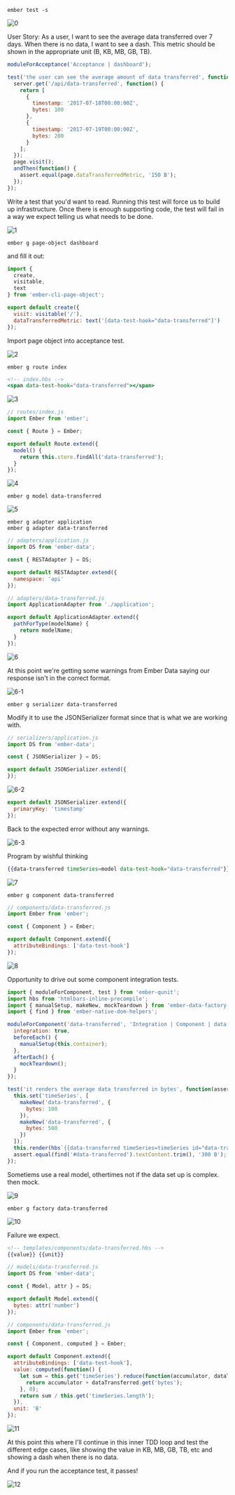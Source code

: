 ```
ember test -s
```

![0](0.png)

User Story: As a user, I want to see the average data transferred over 7 days. When there is no data, I want to see a dash. This metric should be shown in the appropriate unit (B, KB, MB, GB, TB).

```js
moduleForAcceptance('Acceptance | dashboard');

test('the user can see the average amount of data transferred', function(assert) {
  server.get('/api/data-transferred', function() {
    return [
      {
        timestamp: '2017-07-18T00:00:00Z',
        bytes: 100
      },
      {
        timestamp: '2017-07-19T00:00:00Z',
        bytes: 200
      }
    ];
  });
  page.visit();
  andThen(function() {
    assert.equal(page.dataTransferredMetric, '150 B');
  });
});
```

Write a test that you'd want to read. Running this test will force us to build up infrastructure. Once there is enough supporting code, the test will fail in a way we expect telling us what needs to be done.

![1](1.png)

```
ember g page-object dashboard
```

and fill it out:

```js
import {
  create,
  visitable,
  text
} from 'ember-cli-page-object';

export default create({
  visit: visitable('/'),
  dataTransferredMetric: text('[data-test-hook="data-transferred"]')
});
```

Import page object into acceptance test.

![2](2.png)

```
ember g route index
```

```hbs
<!-- index.hbs -->
<span data-test-hook="data-transferred"></span>
```

![3](3.png)

```js
// routes/index.js
import Ember from 'ember';

const { Route } = Ember;

export default Route.extend({
  model() {
    return this.store.findAll('data-transferred');
  }
});
```

![4](4.png)

```
ember g model data-transferred
```

![5](5.png)

```
ember g adapter application
ember g adapter data-transferred
```

```js
// adapters/application.js
import DS from 'ember-data';

const { RESTAdapter } = DS;

export default RESTAdapter.extend({
  namespace: 'api'
});
```

```js
// adapters/data-transferred.js
import ApplicationAdapter from './application';

export default ApplicationAdapter.extend({
  pathForType(modelName) {
    return modelName;
  }
});
```

![6](6.png)

At this point we're getting some warnings from Ember Data saying our response isn't in the correct format.

![6-1](6-1.png)

```
ember g serializer data-transferred
```

Modify it to use the JSONSerializer format since that is what we are working with.

```js
// serializers/application.js
import DS from 'ember-data';

const { JSONSerializer } = DS;

export default JSONSerializer.extend({
});
```

![6-2](6-2.png)

```js
export default JSONSerializer.extend({
  primaryKey: 'timestamp'
});
```

Back to the expected error without any warnings.

![6-3](6-3.png)

Program by wishful thinking

```hbs
{{data-transferred timeSeries=model data-test-hook="data-transferred"}}
```

![7](7.png)

```
ember g component data-transferred
```

```js
// components/data-transferred.js
import Ember from 'ember';

const { Component } = Ember;

export default Component.extend({
  attributeBindings: ['data-test-hook']
});
```

![8](8.png)

Opportunity to drive out some component integration tests.

```js
import { moduleForComponent, test } from 'ember-qunit';
import hbs from 'htmlbars-inline-precompile';
import { manualSetup, makeNew, mockTeardown } from 'ember-data-factory-guy';
import { find } from 'ember-native-dom-helpers';

moduleForComponent('data-transferred', 'Integration | Component | data transferred', {
  integration: true,
  beforeEach() {
    manualSetup(this.container);
  },
  afterEach() {
    mockTeardown();
  }
});

test('it renders the average data transferred in bytes', function(assert) {
  this.set('timeSeries', [
    makeNew('data-transferred', {
      bytes: 100
    }),
    makeNew('data-transferred', {
      bytes: 500
    })
  ]);
  this.render(hbs`{{data-transferred timeSeries=timeSeries id="data-transferred"}}`);
  assert.equal(find('#data-transferred').textContent.trim(), '300 B');
});
```

Sometiems use a real model, othertimes not if the data set up is complex. then mock.

![9](9.png)

```
ember g factory data-transferred
```

![10](10.png)

Failure we expect.

```hbs
<!-- templates/components/data-transferred.hbs -->
{{value}} {{unit}}
```

```js
// models/data-transferred.js
import DS from 'ember-data';

const { Model, attr } = DS;

export default Model.extend({
  bytes: attr('number')
});
```

```js
// components/data-transferred.js
import Ember from 'ember';

const { Component, computed } = Ember;

export default Component.extend({
  attributeBindings: ['data-test-hook'],
  value: computed(function() {
    let sum = this.get('timeSeries').reduce(function(accumulator, dataTransferred) {
      return accumulator + dataTransferred.get('bytes');
    }, 0);
    return sum / this.get('timeSeries.length');
  }),
  unit: 'B'
});
```

![11](11.png)

At this point this where I'll continue in this inner TDD loop and test the different edge cases, like showing the value in KB, MB, GB, TB, etc and showing a dash when there is no data.

And if you run the acceptance test, it passes!

![12](12.png)
